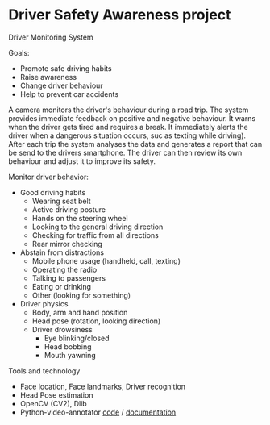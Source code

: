 # Driver Safety Awareness project

Driver Monitoring System

Goals:
* Promote safe driving habits
* Raise awareness
* Change driver behaviour
* Help to prevent car accidents

A camera monitors the driver's behaviour during a road trip.
The system provides immediate feedback on positive and negative behaviour. It warns when the driver gets tired and requires a break. It immediately alerts the driver when a dangerous situation occurs, suc as texting while driving). 
After each trip the system analyses the data and generates a report that can be send to the drivers smartphone. The driver can then review its own behaviour and adjust it to improve its safety.

Monitor driver behavior:
  * Good driving habits
    * Wearing seat belt
    * Active driving posture
    * Hands on the steering wheel
    * Looking to the general driving direction
    * Checking for traffic from all directions
    * Rear mirror checking
   * Abstain from distractions
     * Mobile phone usage (handheld, call, texting)
     * Operating the radio
     * Talking to passengers
     * Eating or drinking
     * Other (looking for something)
   * Driver physics
     * Body, arm and hand position
     * Head pose (rotation, looking direction)
     * Driver drowsiness
       * Eye blinking/closed
       * Head bobbing
       * Mouth yawning
  
  
 Tools and technology
 * Face location, Face landmarks, Driver recognition
 * Head Pose estimation
 * OpenCV (CV2), Dlib
 * Python-video-annotator [code](https://github.com/chan0park/video-annotation-tool) / [documentation](https://pythonvideoannotator.readthedocs.io/en/master/index.html)